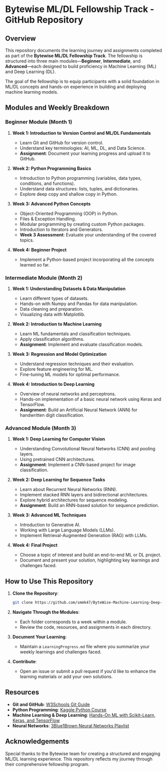 # Bytewise ML/DL Fellowship Track - GitHub Repository

## Overview
This repository documents the learning journey and assignments completed as part of the **Bytewise ML/DL Fellowship Track**. The fellowship is structured into three main modules—**Beginner**, **Intermediate**, and **Advanced**—each designed to build proficiency in Machine Learning (ML) and Deep Learning (DL).

The goal of the fellowship is to equip participants with a solid foundation in ML/DL concepts and hands-on experience in building and deploying machine learning models.

## Modules and Weekly Breakdown
### Beginner Module (Month 1)
1. **Week 1: Introduction to Version Control and ML/DL Fundamentals**
   - Learn Git and GitHub for version control.
   - Understand key terminologies: AI, ML, DL, and Data Science.
   - **Assignment**: Document your learning progress and upload it to GitHub.

2. **Week 2: Python Programming Basics**
   - Introduction to Python programming (variables, data types, conditions, and functions).
   - Understand data structures: lists, tuples, and dictionaries.
   - Explore deep copy and shallow copy in Python.

3. **Week 3: Advanced Python Concepts**
   - Object-Oriented Programming (OOP) in Python.
   - Files & Exception Handling.
   - Modular programming by creating custom Python packages.
   - Introduction to Iterators and Generators.
   - **Week 3 Assessment**: Evaluate your understanding of the covered topics.

4. **Week 4: Beginner Project**
   - Implement a Python-based project incorporating all the concepts learned so far.

### Intermediate Module (Month 2)
1. **Week 1: Understanding Datasets & Data Manipulation**
   - Learn different types of datasets.
   - Hands-on with Numpy and Pandas for data manipulation.
   - Data cleaning and preparation.
   - Visualizing data with Matplotlib.

2. **Week 2: Introduction to Machine Learning**
   - Learn ML fundamentals and classification techniques.
   - Apply classification algorithms.
   - **Assignment**: Implement and evaluate classification models.

3. **Week 3: Regression and Model Optimization**
   - Understand regression techniques and their evaluation.
   - Explore feature engineering for ML.
   - Fine-tuning ML models for optimal performance.

4. **Week 4: Introduction to Deep Learning**
   - Overview of neural networks and perceptrons.
   - Hands-on implementation of a basic neural network using Keras and TensorFlow.
   - **Assignment**: Build an Artificial Neural Network (ANN) for handwritten digit classification.

### Advanced Module (Month 3)
1. **Week 1: Deep Learning for Computer Vision**
   - Understanding Convolutional Neural Networks (CNN) and pooling layers.
   - Using pretrained CNN architectures.
   - **Assignment**: Implement a CNN-based project for image classification.

2. **Week 2: Deep Learning for Sequence Tasks**
   - Learn about Recurrent Neural Networks (RNN).
   - Implement stacked RNN layers and bidirectional architectures.
   - Explore hybrid architectures for sequence modeling.
   - **Assignment**: Build an RNN-based solution for sequence prediction.

3. **Week 3: Advanced ML Techniques**
   - Introduction to Generative AI.
   - Working with Large Language Models (LLMs).
   - Implement Retrieval-Augmented Generation (RAG) with LLMs.

4. **Week 4: Final Project**
   - Choose a topic of interest and build an end-to-end ML or DL project.
   - Document and present your solution, highlighting key learnings and challenges faced.

## How to Use This Repository
1. **Clone the Repository**: 
   ```bash
   git clone https://github.com/smmk47/ByteWise-Machine-Learning-Deep-Learning-Track.git
   ```
2. **Navigate Through the Modules**:
   - Each folder corresponds to a week within a module.
   - Review the code, resources, and assignments in each directory.
   
3. **Document Your Learning**:
   - Maintain a `LearningProgress.md` file where you summarize your weekly learnings and challenges faced.
   
4. **Contribute**:
   - Open an issue or submit a pull request if you'd like to enhance the learning materials or add your own solutions.

## Resources
- **Git and GitHub**: [W3Schools Git Guide](https://www.w3schools.com/git/default.asp?remote=github)
- **Python Programming**: [Kaggle Python Course](https://www.kaggle.com/learn/intro-to-programming)
- **Machine Learning & Deep Learning**: [Hands-On ML with Scikit-Learn, Keras, and TensorFlow](https://www.oreilly.com/library/view/hands-on-machine-learning/9781492032632/)
- **Neural Networks**: [3Blue1Brown Neural Networks Playlist](https://www.youtube.com/playlist?list=PLZHQObOWTQDNU6R1_67000Dx_ZCJB-3pi)



## Acknowledgements
Special thanks to the Bytewise team for creating a structured and engaging ML/DL learning experience. This repository reflects my journey through their comprehensive fellowship program.
